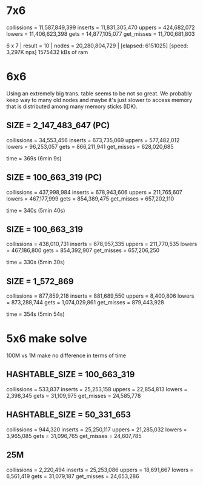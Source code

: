 # 7x6

collissions = 11,587,849,399
inserts = 11,831,305,470
uppers = 424,682,072
lowers = 11,406,623,398
gets       = 14,877,105,077
get_misses = 11,700,681,803

6 x 7 | result =     10 | nodes = 20,280,804,729 | [elapsed: 6151025] [speed: 3,297K nps]
1575432 kBs of ram


# 6x6

Using an extremely big trans. table seems to be not so great. We probably keep way to many old nodes and maybe it's just slower to access memory that is distributed among many memory sticks (IDK).

## SIZE = 2_147_483_647 (PC)

collissions = 34,553,456
inserts = 673,735,069
uppers = 577,482,012
lowers = 96,253,057
gets = 866,211,941
get_misses = 628,020,685

time = 369s (6min 9s)

## SIZE = 100_663_319 (PC)

collissions = 437,998,984
inserts = 678,943,606
uppers = 211,765,607
lowers = 467,177,999
gets = 854,389,475
get_misses = 657,202,110

time = 340s (5min 40s)

## SIZE = 100_663_319

collissions = 438,010,731
inserts = 678,957,335
uppers = 211,770,535
lowers = 467,186,800
gets = 854,392,907
get_misses = 657,206,250

time = 330s (5min 30s)

## SIZE = 1_572_869

collissions = 877,859,218
inserts = 881,689,550
uppers = 8,400,806
lowers = 873,288,744
gets = 1,074,029,861
get_misses = 879,443,928

time = 354s (5min 54s)

# 5x6 make solve

100M vs 1M make no difference in terms of time

## HASHTABLE_SIZE = 100_663_319

collissions = 533,837
inserts = 25,253,158
uppers = 22,854,813
lowers = 2,398,345
gets = 31,109,975
get_misses = 24,585,778

## HASHTABLE_SIZE = 50_331_653

collissions = 944,320
inserts = 25,250,117
uppers = 21,285,032
lowers = 3,965,085
gets = 31,096,765
get_misses = 24,607,785

## 25M

collissions = 2,220,494
inserts = 25,253,086
uppers = 18,691,667
lowers = 6,561,419
gets = 31,079,187
get_misses = 24,653,286
